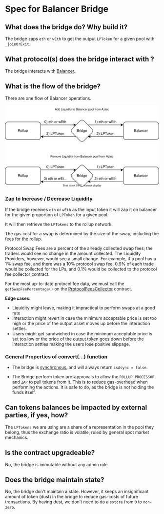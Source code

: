 # Spec for Balancer Bridge

## What does the bridge do? Why build it?

The bridge zaps `eth` or `wEth` to get the output `LPToken` for a given pool with `_joinOrExit`.

## What protocol(s) does the bridge interact with ?

The bridge interacts with [Balancer](https://docs.balancer.fi/).

## What is the flow of the bridge?

There are one flow of Balancer operations.

![Balancer Flows](./BalancerBridge.svg)

### Zap to Increase / Decrease Liquidity

If the bridge receives `eth` or `wEth` as the input token it will zap it on balancer for the given proportion of `LPToken` for a given pool.

It will then retrieve the `LPTokens` to the rollup network.

The gas cost for a swap is determined by the size of the swap, including the fees for the rollup.

Protocol Swap Fees are a percent of the already collected swap fees; the traders would see no change in the amount collected. The Liquidity Providers, however, would see a small change. For example, if a pool has a 1% swap fee, and there was a 10% protocol swap fee, 0.9% of each trade would be collected for the LPs, and 0.1% would be collected to the protocol fee collector contract.

For the most up-to-date protocol fee data, we must call the `getSwapFeePercentage()` on the [ProtocolFeesCollector](https://etherscan.io/address/0xce88686553686DA562CE7Cea497CE749DA109f9F#readContract) contract.

**Edge cases**:

- Liquidity might leave, making it impractical to perform swaps at a good rate
- Interaction might revert in case the minimum acceptable price is set too high or the price of the output asset moves up before the interaction settles.
- Users might get sandwiched in case the minimum acceptable price is set too low or the price of the output token goes down before the interaction settles making the users lose positive slippage.

### General Properties of convert(...) function

- The bridge is [synchronous](https://docs.aztec.network/how-aztec-works/aztec-connect/technical-intro#async-flow-explainer), and will always return `isAsync = false`.

- The Bridge perform token pre-approvals to allow the `ROLLUP_PROCESSOR` and `ZAP` to pull tokens from it.
  This is to reduce gas-overhead when performing the actions. It is safe to do, as the bridge is not holding the funds itself.

## Can tokens balances be impacted by external parties, if yes, how?

The `LPTokens` we are using are a share of a representation in the pool they belong, thus the exchange ratio is volatile, ruled by general spot market mechanics.

## Is the contract upgradeable?

No, the bridge is immutable without any admin role.

## Does the bridge maintain state?

No, the bridge don't maintain a state. However, it keeps an insignificant amount of token (dust) in the bridge to reduce gas-costs of future transactions. By having dust, we don't need to do a `sstore` from `0` to `non-zero`.
